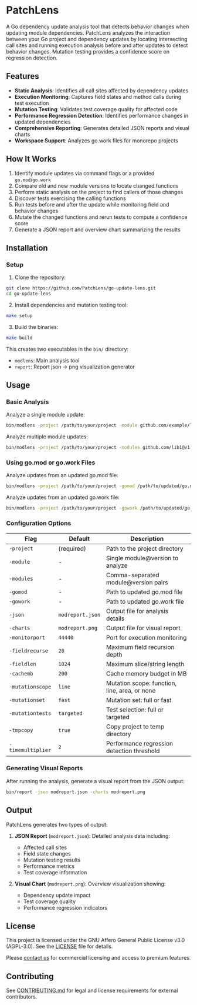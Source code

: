 # PatchLens

A Go dependency update analysis tool that detects behavior changes when updating module dependencies. PatchLens analyzes the interaction between your Go project and dependency updates by locating intersecting call sites and running execution analysis before and after updates to detect behavior changes. Mutation testing provides a confidence score on regression detection.

## Features

- **Static Analysis**: Identifies all call sites affected by dependency updates
- **Execution Monitoring**: Captures field states and method calls during test execution
- **Mutation Testing**: Validates test coverage quality for affected code
- **Performance Regression Detection**: Identifies performance changes in updated dependencies
- **Comprehensive Reporting**: Generates detailed JSON reports and visual charts
- **Workspace Support**: Analyzes go.work files for monorepo projects

## How It Works

1. Identify module updates via command flags or a provided `go.mod`/`go.work`
2. Compare old and new module versions to locate changed functions
3. Perform static analysis on the project to find callers of those changes
4. Discover tests exercising the calling functions
5. Run tests before and after the update while monitoring field and behavior changes
6. Mutate the changed functions and rerun tests to compute a confidence score
7. Generate a JSON report and overview chart summarizing the results

## Installation

### Setup

1. Clone the repository:
```bash
git clone https://github.com/PatchLens/go-update-lens.git
cd go-update-lens
```

2. Install dependencies and mutation testing tool:
```bash
make setup
```

3. Build the binaries:
```bash
make build
```

This creates two executables in the `bin/` directory:
- `modlens`: Main analysis tool
- `report`: Report json -> png visualization generator

## Usage

### Basic Analysis

Analyze a single module update:
```bash
bin/modlens -project /path/to/your/project -module github.com/example/lib@v1.2.3
```

Analyze multiple module updates:
```bash
bin/modlens -project /path/to/your/project -modules github.com/lib1@v1.0.0,github.com/lib2@v2.0.0
```

### Using go.mod or go.work Files

Analyze updates from an updated go.mod file:
```bash
bin/modlens -project /path/to/your/project -gomod /path/to/updated/go.mod
```

Analyze updates from an updated go.work file:
```bash
bin/modlens -project /path/to/your/project -gowork /path/to/updated/go.work
```

### Configuration Options

| Flag | Default | Description |
|------|---------|-------------|
| `-project` | (required) | Path to the project directory |
| `-module` | - | Single module@version to analyze |
| `-modules` | - | Comma-separated module@version pairs |
| `-gomod` | - | Path to updated go.mod file |
| `-gowork` | - | Path to updated go.work file |
| `-json` | `modreport.json` | Output file for analysis details |
| `-charts` | `modreport.png` | Output file for visual report |
| `-monitorport` | `44440` | Port for execution monitoring |
| `-fieldrecurse` | `20` | Maximum field recursion depth |
| `-fieldlen` | `1024` | Maximum slice/string length |
| `-cachemb` | `200` | Cache memory budget in MB |
| `-mutationscope` | `line` | Mutation scope: function, line, area, or none |
| `-mutationset` | `fast` | Mutation set: full or fast |
| `-mutationtests` | `targeted` | Test selection: full or targeted |
| `-tmpcopy` | `true` | Copy project to temp directory |
| `-timemultiplier` | `2` | Performance regression detection threshold |

### Generating Visual Reports

After running the analysis, generate a visual report from the JSON output:
```bash
bin/report -json modreport.json -charts modreport.png
```

## Output

PatchLens generates two types of output:

1. **JSON Report** (`modreport.json`): Detailed analysis data including:
   - Affected call sites
   - Field state changes
   - Mutation testing results
   - Performance metrics
   - Test coverage information

2. **Visual Chart** (`modreport.png`): Overview visualization showing:
   - Dependency update impact
   - Test coverage quality
   - Performance regression indicators

## License

This project is licensed under the GNU Affero General Public License v3.0 (AGPL-3.0). See the [LICENSE](LICENSE) file for details.

Please [contact us](https://patchlens.com/contact) for commercial licensing and access to premium features.

## Contributing

See [CONTRIBUTING.md](CONTRIBUTING.md) for legal and license requirements for external contributors.
